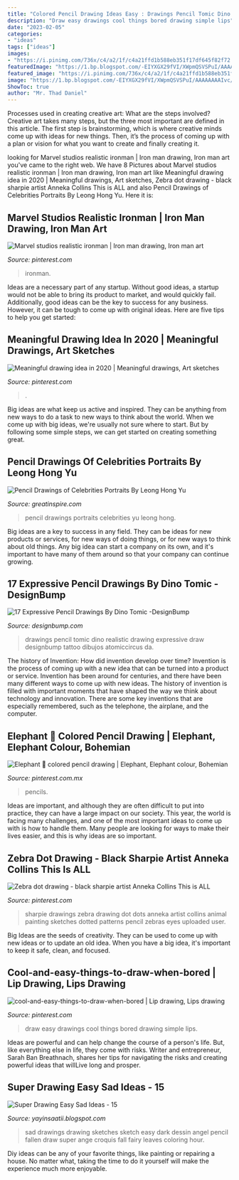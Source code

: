 ```yaml
---
title: "Colored Pencil Drawing Ideas Easy : Drawings Pencil Tomic Dino Realistic Drawing Expressive Draw Designbump Tattoo Dibujos Atomiccircus Da"
description: "Draw easy drawings cool things bored drawing simple lips"
date: "2023-02-05"
categories:
- "ideas"
tags: ["ideas"]
images:
- "https://i.pinimg.com/736x/c4/a2/1f/c4a21ffd1b588eb351f17df645f82f72.jpg"
featuredImage: "https://1.bp.blogspot.com/-EIYXGX29fVI/XWpmQSVSPuI/AAAAAAAAIvc/u6tD0IC0zF0kBELPUER-V9i07TPSGVjbgCLcBGAs/s1600/8.jpg"
featured_image: "https://i.pinimg.com/736x/c4/a2/1f/c4a21ffd1b588eb351f17df645f82f72.jpg"
image: "https://1.bp.blogspot.com/-EIYXGX29fVI/XWpmQSVSPuI/AAAAAAAAIvc/u6tD0IC0zF0kBELPUER-V9i07TPSGVjbgCLcBGAs/s1600/8.jpg"
ShowToc: true
author: "Mr. Thad Daniel"
---
```



Processes used in creating creative art: What are the steps involved?
Creative art takes many steps, but the three most important are defined in this article. The first step is brainstorming, which is where creative minds come up with ideas for new things. Then, it’s the process of coming up with a plan or vision for what you want to create and finally creating it.

	

		
looking for Marvel studios realistic ironman | Iron man drawing, Iron man art you've came to the right web. We have 8 Pictures about Marvel studios realistic ironman | Iron man drawing, Iron man art like Meaningful drawing idea in 2020 | Meaningful drawings, Art sketches, Zebra dot drawing - black sharpie artist Anneka Collins This is ALL and also Pencil Drawings of Celebrities Portraits By Leong Hong Yu. Here it is:
		
    
## Marvel Studios Realistic Ironman | Iron Man Drawing, Iron Man Art

<img loading=lazy src="https://i.pinimg.com/736x/c4/a2/1f/c4a21ffd1b588eb351f17df645f82f72.jpg" onerror="this.onerror=null;this.src='https://tse3.mm.bing.net/th?id=OIP.50-djV-sq74YYONus3jyKgHaKB&amp;pid=15.1';" alt="Marvel studios realistic ironman | Iron man drawing, Iron man art">

_Source: pinterest.com_

>ironman. 

	

Ideas are a necessary part of any startup. Without good ideas, a startup would not be able to bring its product to market, and would quickly fail. Additionally, good ideas can be the key to success for any business. However, it can be tough to come up with original ideas. Here are five tips to help you get started: 

    
## Meaningful Drawing Idea In 2020 | Meaningful Drawings, Art Sketches

<img loading=lazy src="https://i.pinimg.com/736x/c5/30/08/c530083caac5cc2d8285de60c33168d4.jpg" onerror="this.onerror=null;this.src='https://tse2.mm.bing.net/th?id=OIP.DfB4NzbCByGnG7nZA9BiSgHaJ3&amp;pid=15.1';" alt="Meaningful drawing idea in 2020 | Meaningful drawings, Art sketches">

_Source: pinterest.com_

>. 

	

Big ideas are what keep us active and inspired. They can be anything from new ways to do a task to new ways to think about the world. When we come up with big ideas, we're usually not sure where to start. But by following some simple steps, we can get started on creating something great.

    
## Pencil Drawings Of Celebrities Portraits By Leong Hong Yu

<img loading=lazy src="https://greatinspire.com/wp-content/uploads/2015/08/Pencil-Drawings-of-Celebrities-Portraits-By-Leong-Hong-Yu-16.jpg" onerror="this.onerror=null;this.src='https://tse3.mm.bing.net/th?id=OIP.IbrtjFm2HfzHX0vpLVIw4gHaKd&amp;pid=15.1';" alt="Pencil Drawings of Celebrities Portraits By Leong Hong Yu">

_Source: greatinspire.com_

>pencil drawings portraits celebrities yu leong hong. 

	

Big ideas are a key to success in any field. They can be ideas for new products or services, for new ways of doing things, or for new ways to think about old things. Any big idea can start a company on its own, and it's important to have many of them around so that your company can continue growing.

    
## 17 Expressive Pencil Drawings By Dino Tomic -DesignBump

<img loading=lazy src="https://designbump.com/wp-content/uploads/2014/09/atomiccircus-realistic-pencil-drawings-dino-tomic-8.jpg" onerror="this.onerror=null;this.src='https://tse4.mm.bing.net/th?id=OIP.KcWVS4CTNqXBxwDqmzL9YQHaHa&amp;pid=15.1';" alt="17 Expressive Pencil Drawings By Dino Tomic -DesignBump">

_Source: designbump.com_

>drawings pencil tomic dino realistic drawing expressive draw designbump tattoo dibujos atomiccircus da. 

	

The history of Invention: How did invention develop over time?
Invention is the process of coming up with a new idea that can be turned into a product or service. Invention has been around for centuries, and there have been many different ways to come up with new ideas. The history of invention is filled with important moments that have shaped the way we think about technology and innovation. There are some key inventions that are especially remembered, such as the telephone, the airplane, and the computer.

    
## Elephant 🐘 Colored Pencil Drawing | Elephant, Elephant Colour, Bohemian

<img loading=lazy src="https://i.pinimg.com/736x/ed/87/9c/ed879c586dffc5473b52460b410e3423--colored-pencil-drawings-colored-pencils.jpg" onerror="this.onerror=null;this.src='https://tse2.mm.bing.net/th?id=OIP.HL8mX2nszta7j9n3U-fzhQDYEg&amp;pid=15.1';" alt="Elephant 🐘 colored pencil drawing | Elephant, Elephant colour, Bohemian">

_Source: pinterest.com.mx_

>pencils. 

	

Ideas are important, and although they are often difficult to put into practice, they can have a large impact on our society. This year, the world is facing many challenges, and one of the most important ideas to come up with is how to handle them. Many people are looking for ways to make their lives easier, and this is why ideas are so important.

    
## Zebra Dot Drawing - Black Sharpie Artist Anneka Collins This Is ALL

<img loading=lazy src="https://i.pinimg.com/736x/0e/fa/8e/0efa8ece8c4783da6dcbbc3dc5bebbf8--sharpie-drawings-black-sharpie.jpg" onerror="this.onerror=null;this.src='https://tse3.mm.bing.net/th?id=OIP.SA6ENQa_IkyTv43H_nFz_AHaJ4&amp;pid=15.1';" alt="Zebra dot drawing - black sharpie artist Anneka Collins This is ALL">

_Source: pinterest.com_

>sharpie drawings zebra drawing dot dots anneka artist collins animal painting sketches dotted patterns pencil zebras eyes uploaded user. 

	

Big Ideas are the seeds of creativity. They can be used to come up with new ideas or to update an old idea. When you have a big idea, it's important to keep it safe, clean, and focused.

    
## Cool-and-easy-things-to-draw-when-bored | Lip Drawing, Lips Drawing

<img loading=lazy src="https://i.pinimg.com/736x/b1/12/4c/b1124c127f116bafaf55063ec86f0bfa.jpg" onerror="this.onerror=null;this.src='https://tse3.mm.bing.net/th?id=OIP.nT28pWPmoYK3CWn5aYzAYwHaOv&amp;pid=15.1';" alt="cool-and-easy-things-to-draw-when-bored | Lip drawing, Lips drawing">

_Source: pinterest.com_

>draw easy drawings cool things bored drawing simple lips. 

	

Ideas are powerful and can help change the course of a person's life. But, like everything else in life, they come with risks. Writer and entrepreneur, Sarah Ban Breathnach, shares her tips for navigating the risks and creating powerful ideas that willLive long and prosper.

    
## Super Drawing Easy Sad Ideas - 15

<img loading=lazy src="https://1.bp.blogspot.com/-EIYXGX29fVI/XWpmQSVSPuI/AAAAAAAAIvc/u6tD0IC0zF0kBELPUER-V9i07TPSGVjbgCLcBGAs/s1600/8.jpg" onerror="this.onerror=null;this.src='https://tse4.mm.bing.net/th?id=OIP.INavOjzmA3v8c7xEhQVMEgAAAA&amp;pid=15.1';" alt="Super Drawing Easy Sad Ideas - 15">

_Source: yayinsaatii.blogspot.com_

>sad drawings drawing sketches sketch easy dark dessin angel pencil fallen draw super ange croquis fall fairy leaves coloring hour. 

	

Diy ideas can be any of your favorite things, like painting or repairing a house. No matter what, taking the time to do it yourself will make the experience much more enjoyable.

